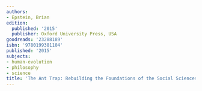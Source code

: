 ```yaml
---
authors:
- Epstein, Brian
edition:
  published: '2015'
  publisher: Oxford University Press, USA
goodreads: '23288189'
isbn: '9780199381104'
published: '2015'
subjects:
- human-evolution
- philosophy
- science
title: 'The Ant Trap: Rebuilding the Foundations of the Social Sciences'
---
```


